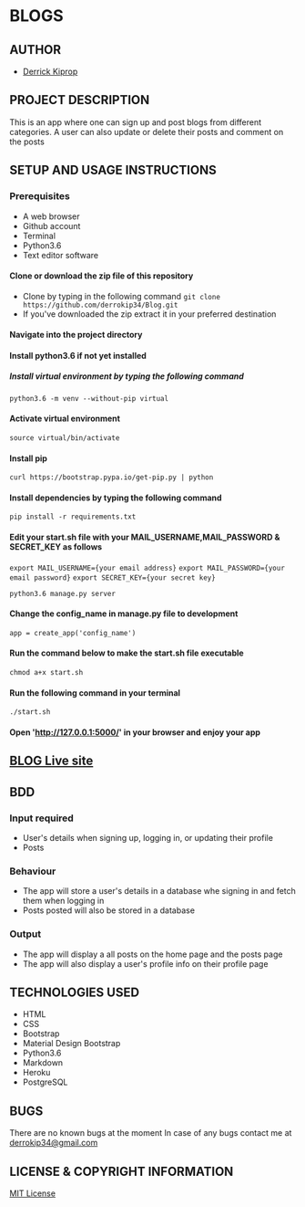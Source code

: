 # BLOGS

## AUTHOR
- [Derrick Kiprop](https://github.com/derrokip34)

## PROJECT DESCRIPTION
This is an app where one can sign up and post blogs from different categories. A user can also update or delete their posts and comment on the posts

## SETUP AND USAGE INSTRUCTIONS
### Prerequisites
- A web browser
- Github account
- Terminal
- Python3.6
- Text editor software

#### Clone or download the zip file of this repository
- Clone by typing in the following command `git clone https://github.com/derrokip34/Blog.git`
- If you've downloaded the zip extract it in your preferred destination

#### Navigate into the project directory

#### Install python3.6 if not yet installed

##### Install virtual environment by typing the following command
`python3.6 -m venv --without-pip virtual`

#### Activate virtual environment
`source virtual/bin/activate`

#### Install pip
`curl https://bootstrap.pypa.io/get-pip.py | python`

#### Install dependencies by typing the following command
`pip install -r requirements.txt`

#### Edit your start.sh file with your MAIL_USERNAME,MAIL_PASSWORD & SECRET_KEY as follows
`export MAIL_USERNAME={your email address}`
`export MAIL_PASSWORD={your email password}`
`export SECRET_KEY={your secret key}`

`python3.6 manage.py server`

#### Change the config_name in manage.py file to development
`app = create_app('config_name')`

#### Run the command below to make the start.sh file executable
`chmod a+x start.sh`

#### Run the following command in your terminal
`./start.sh`

#### Open 'http://127.0.0.1:5000/' in your browser and enjoy your app

## [BLOG Live site](https://blog-34.herokuapp.com/)

## BDD
### Input required
- User's details when signing up, logging in, or updating their profile
- Posts

### Behaviour
- The app will store a user's details in a database whe signing in and fetch them when logging in
- Posts posted will also be stored in a database

### Output
- The app will display a all posts on the home page and the posts page
- The app will also display a user's profile info on their profile page

## TECHNOLOGIES USED
- HTML
- CSS
- Bootstrap
- Material Design Bootstrap
- Python3.6
- Markdown
- Heroku
- PostgreSQL

## BUGS
There are no known bugs at the moment
In case of any bugs contact me at derrokip34@gmail.com

## LICENSE & COPYRIGHT INFORMATION
[MIT License](https://github.com/derrokip34/Blog/blob/master/license.md)